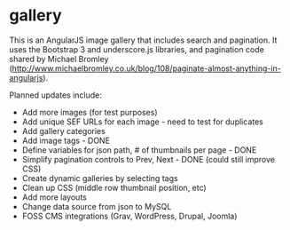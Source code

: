 # gallery
This is an AngularJS image gallery that includes search and pagination. It uses the Bootstrap 3 and underscore.js libraries, and pagination code shared by Michael Bromley (http://www.michaelbromley.co.uk/blog/108/paginate-almost-anything-in-angularjs).

Planned updates include:
 * Add more images (for test purposes)
 * Add unique SEF URLs for each image - need to test for duplicates
 * Add gallery categories
 * Add image tags - DONE
 * Define variables for json path, # of thumbnails per page - DONE
 * Simplify pagination controls to Prev, Next - DONE (could still improve CSS)
 * Create dynamic galleries by selecting tags
 * Clean up CSS (middle row thumbnail position, etc)
 * Add more layouts
 * Change data source from json to MySQL
 * FOSS CMS integrations (Grav, WordPress, Drupal, Joomla)


